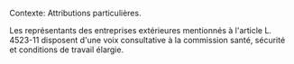 Contexte: Attributions particulières.

Les représentants des entreprises extérieures mentionnés à l'article L. 4523-11 disposent d'une voix consultative à la commission santé, sécurité et conditions de travail élargie.